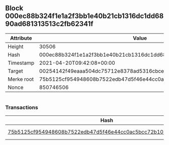 ## Block 000ec88b324f1e1a2f3bb1e40b21cb1316dc1dd6890ad681313513c2fb62341f

Attribute | Value
--- | ---
Height | 30506
Hash | 000ec88b324f1e1a2f3bb1e40b21cb1316dc1dd6890ad681313513c2fb62341f
Timestamp | 2021-04-20T09:42:08+00:00
Target | 00254142f49eaaa504dc75712e8378ad5316cbcead634704b3734b6271167cc4
Merke root | 75b5125cf954948608b7522edb47d5f46e44cc0ac5bcc72b10101b2fcba79ee0
Nonce | 850746506

```

```

### Transactions

Hash | Amount
--- | ---
[75b5125cf954948608b7522edb47d5f46e44cc0ac5bcc72b10101b2fcba79ee0](75b5125cf954948608b7522edb47d5f46e44cc0ac5bcc72b10101b2fcba79ee0.md) | 10.00000000 SKEPTI 
